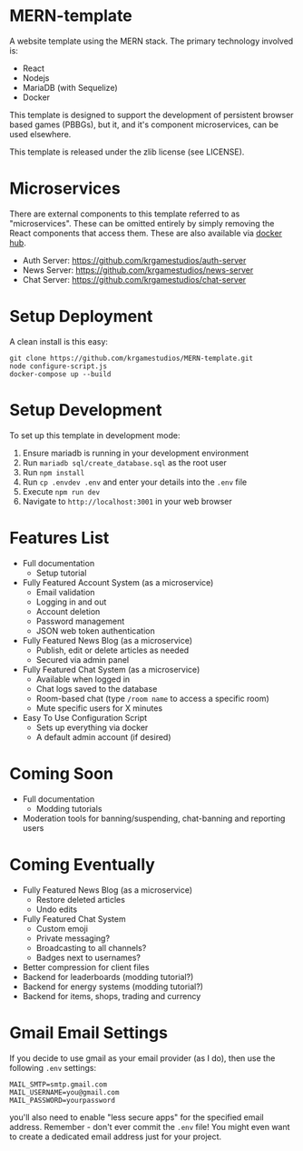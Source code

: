 # MERN-template

A website template using the MERN stack. The primary technology involved is:

* React
* Nodejs
* MariaDB (with Sequelize)
* Docker

This template is designed to support the development of persistent browser based games (PBBGs), but it, and it's component microservices, can be used elsewhere.

This template is released under the zlib license (see LICENSE).

# Microservices

There are external components to this template referred to as "microservices". These can be omitted entirely by simply removing the React components that access them. These are also available via [docker hub](https://hub.docker.com/u/krgamestudios).

* Auth Server: https://github.com/krgamestudios/auth-server
* News Server: https://github.com/krgamestudios/news-server
* Chat Server: https://github.com/krgamestudios/chat-server

# Setup Deployment

A clean install is this easy:

```
git clone https://github.com/krgamestudios/MERN-template.git
node configure-script.js
docker-compose up --build
```

# Setup Development

To set up this template in development mode:

1. Ensure mariadb is running in your development environment
2. Run `mariadb sql/create_database.sql` as the root user
3. Run `npm install`
4. Run `cp .envdev .env` and enter your details into the `.env` file
5. Execute `npm run dev`
6. Navigate to `http://localhost:3001` in your web browser

# Features List

- Full documentation
	- Setup tutorial
- Fully Featured Account System (as a microservice)
	- Email validation
	- Logging in and out
	- Account deletion
	- Password management
	- JSON web token authentication
- Fully Featured News Blog (as a microservice)
	- Publish, edit or delete articles as needed
	- Secured via admin panel
- Fully Featured Chat System (as a microservice)
	- Available when logged in
	- Chat logs saved to the database
	- Room-based chat (type `/room name` to access a specific room)
	- Mute specific users for X minutes
- Easy To Use Configuration Script
	- Sets up everything via docker
	- A default admin account (if desired)

# Coming Soon

- Full documentation
	- Modding tutorials
- Moderation tools for banning/suspending, chat-banning and reporting users

# Coming Eventually

- Fully Featured News Blog (as a microservice)
	- Restore deleted articles
	- Undo edits
- Fully Featured Chat System
	- Custom emoji
	- Private messaging?
	- Broadcasting to all channels?
	- Badges next to usernames?
- Better compression for client files
- Backend for leaderboards (modding tutorial?)
- Backend for energy systems (modding tutorial?)
- Backend for items, shops, trading and currency

# Gmail Email Settings

If you decide to use gmail as your email provider (as I do), then use the following `.env` settings:

	MAIL_SMTP=smtp.gmail.com
	MAIL_USERNAME=you@gmail.com
	MAIL_PASSWORD=yourpassword

you'll also need to enable "less secure apps" for the specified email address. Remember - don't ever commit the `.env` file! You might even want to create a dedicated email address just for your project.

